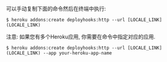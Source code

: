 可以手动复制下面的命令然后在终端中执行:
```shell
$ heroku addons:create deployhooks:http --url [LOCALE_LINK](LOCALE_LINK)
```

注意: 如果您有多个Heroku应用, 你需要在命令中指定对应的应用.
```shell
$ heroku addons:create deployhooks:http --url [LOCALE_LINK](LOCALE_LINK) --app your-heroku-app-name
```
